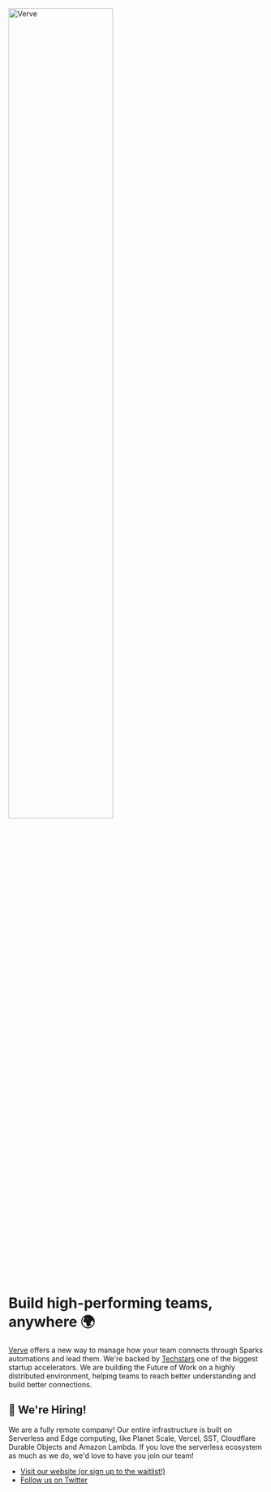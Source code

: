 <img width="64%" src="https://user-images.githubusercontent.com/1077188/220707628-194ff97b-7114-4950-ad2d-5466f948ba01.png" alt="Verve" />

# Build high-performing teams, anywhere 🌍 

[Verve](https://joinverve.co) offers a new way to manage how your team connects through Sparks automations and lead them. We're backed by [Techstars](https://www.techstars.com/) one of the biggest startup accelerators. We are building the Future of Work on a highly distributed environment, helping teams to reach better understanding and build better connections.

##  🚀 We're Hiring!
We are a fully remote company! Our entire infrastructure is built on Serverless and Edge computing, like Planet Scale, Vercel, SST, Cloudflare Durable Objects and Amazon Lambda. If you love the serverless ecosystem as much as we do, we'd love to have you join our team!

- [Visit our website (or sign up to the waitlist!)](https://joinverve.co)
- [Follow us on Twitter](https://twitter.com/join_verve)
